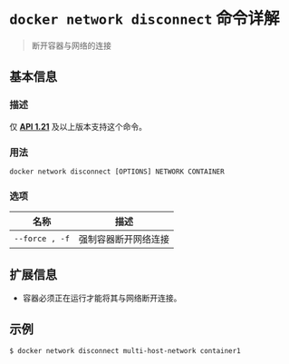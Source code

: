 # `docker network disconnect` 命令详解

> 断开容器与网络的连接

## 基本信息

### 描述

仅 [**API 1.21**](https://docs.docker.com/engine/api/v1.25/) 及以上版本支持这个命令。

### 用法

```
docker network disconnect [OPTIONS] NETWORK CONTAINER
```

### 选项

| 名称 | 描述 |
| ------- | ------- |
| `--force , -f` | 强制容器断开网络连接 |

## 扩展信息

- 容器必须正在运行才能将其与网络断开连接。

## 示例

```bash
$ docker network disconnect multi-host-network container1
```
